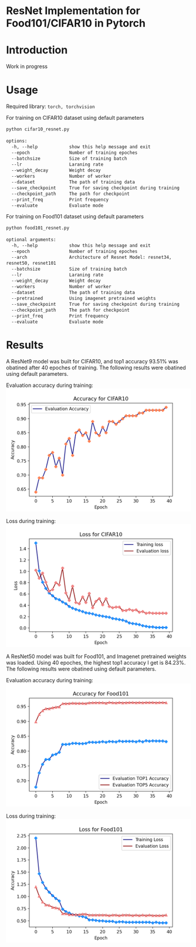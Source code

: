 # ResNet Implementation for Food101/CIFAR10 in Pytorch

# Introduction
Work in progress

# Usage
Required library: `torch, torchvision`

For training on CIFAR10 dataset using default parameters
~~~
python cifar10_resnet.py

options:
  -h, --help            show this help message and exit
  --epoch               Number of training epoches
  --batchsize           Size of training batch
  --lr                  Laraning rate
  --weight_decay        Weight decay
  --workers             Number of worker
  --dataset             The path of training data
  --save_checkpoint     True for saving checkpoint during training
  --checkpoint_path     The path for checkpoint
  --print_freq          Print frequency
  --evaluate            Evaluate mode
~~~

For training on Food101 dataset using default parameters
~~~
python food101_resnet.py

optional arguments:
  -h, --help            show this help message and exit
  --epoch               Number of training epoches
  --arch                Architecture of Resnet Model: resnet34, resnet50, resnet101
  --batchsize           Size of training batch
  --lr                  Laraning rate
  --weight_decay        Weight decay
  --workers             Number of worker
  --dataset             The path of training data
  --pretrained          Using imagenet pretrained weights
  --save_checkpoint     True for saving checkpoint during training
  --checkpoint_path     The path for checkpoint
  --print_freq          Print frequency
  --evaluate            Evaluate mode
~~~

# Results

A ResNet9 model was built for CIFAR10, and top1 accuracy 93.51% was obatined after 40 epoches of training. The following results were obatined using default parameters.

Evaluation accuracy during training: 
![accuracy for cifar10](./images/cifar10_acc.png)

Loss during training:
![accuracy for cifar10](./images/cifar10_loss.png)



A ResNet50 model was built for Food101, and Imagenet pretrained weights was loaded. Using 40 epoches, the highest top1 accuracy I get is 84.23%. The following results were obatined using default parameters.

Evaluation accuracy during training: 
![accuracy for cifar10](./images/food101_acc.png)

Loss during training:
![accuracy for cifar10](./images/food101_loss.png)
